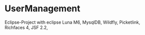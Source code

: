 UserManagement
==============


Eclipse-Project with 
eclipse Luna M6, 
MysqlDB, 
Wildfly, 
Picketlink, 
Richfaces 4, 
JSF 2.2, 
